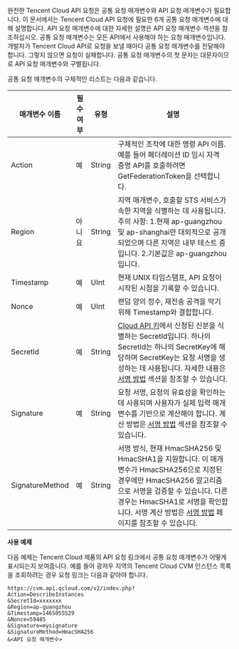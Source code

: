 완전한 Tencent Cloud API 요청은 공통 요청 매개변수와 API 요청 매개변수가 필요합니다. 이 문서에서는 Tencent Cloud API 요청에 필요한 6개 공통 요청 매개변수에 대해 설명합니다. API 요청 매개변수에 대한 자세한 설명은 API 요청 매개변수 섹션을 참조하십시오.
공통 요청 매개변수는 모든 API에서 사용해야 하는 요청 매개변수입니다. 개발자가 Tencent Cloud API로 요청을 보낼 때마다 공통 요청 매개변수를 전달해야 합니다. 그렇지 않으면 요청이 실패합니다. 공통 요청 매개변수의 첫 문자는 대문자이므로 API 요청 매개변수와 구별됩니다.

공통 요청 매개변수의 구체적인 리스트는 다음과 같습니다.

|매개변수 이름   | 필수 여부  |  유형 | 설명  |
| ------------ | ------------ | ------------ | ------------ |
| Action |  예 | String |  구체적인 조작에 대한 명령 API 이름. 예를 들어 페더레이션 ID 임시 자격 증명 API를 호출하려면 GetFederationToken을 선택합니다. |
| Region  |  아니요 | String  |  지역 매개변수, 호출할 STS 서비스가 속한 지역을 식별하는 데 사용됩니다. 주의 사항: 1.현재 ap-guangzhou 및 ap-shanghai만 대외적으로 공개되었으며 다른 지역은 내부 테스트 중입니다. 2.기본값은 ap-guangzhou입니다.|
|  Timestamp | 예  | UInt  | 현재 UNIX 타임스탬프, API 요청이 시작된 시점을 기록할 수 있습니다.  |
|  Nonce | 예  |  UInt | 랜덤 양의 정수, 재전송 공격을 막기 위해 Timestamp와 결합합니다. |
| SecretId  | 예  |  String |  [Cloud API 키](https://console.cloud.tencent.com/capi)에서 신청된 신분을 식별하는 SecretId입니다. 하나의 SecretId는 하나의 SecretKey에 해당하며 SecretKey는 요청 서명을 생성하는 데 사용됩니다. 자세한 내용은 [서명 방법](https://cloud.tencent.com/document/api/377/4214) 섹션을 참조할 수 있습니다. |
|  Signature |  예 |  String |  요청 서명, 요청의 유효성을 확인하는 데 사용되며 사용자가 실제 입력 매개변수를 기반으로 계산해야 합니다. 계산 방법은 [서명 방법](https://cloud.tencent.com/document/api/377/4214) 섹션을 참조할 수 있습니다. |
|  SignatureMethod | 예  | String  | 서명 방식, 현재 HmacSHA256 및 HmacSHA1을 지원합니다. 이 매개변수가 HmacSHA256으로 지정된 경우에만 HmacSHA256 알고리즘으로 서명을 검증할 수 있습니다. 다른 경우는 HmacSHA1로 서명을 확인합니다. 서명 계산 방법은 [서명 방법](https://cloud.tencent.com/document/api/377/4214) 페이지를 참조할 수 있습니다.  |


**사용 예제**

다음 예제는 Tencent Cloud 제품의 API 요청 링크에서 공통 요청 매개변수가 어떻게 표시되는지 보여줍니다. 예를 들어 광저우 지역의 Tencent Cloud CVM 인스턴스 목록을 조회하려는 경우 요청 링크는 다음과 같아야 합니다.
```
https://cvm.api.qcloud.com/v2/index.php?
Action=DescribeInstances
&SecretId=xxxxxxx
&Region=ap-guangzhou
&Timestamp=1465055529
&Nonce=59485
&Signature=mysignature
&SignatureMethod=HmacSHA256
&<API 요청 매개변수>
```
